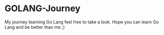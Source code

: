 # GOLANG-Journey
My journey learning Go Lang feel free to take a look. Hope you can learn Go Lang and be better than me ;)
